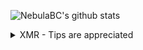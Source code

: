 ![NebulaBC's github stats](https://github-readme-stats.vercel.app/api?username=nebulabc&show_icons=true&theme=radical)

<details>
<summary>XMR - Tips are appreciated</summary>
<br>
8BRQrx7LD4rhWubk89v1nLVX9yMUmffEFFqf4SV8kPdmZCsSSqFjLA5ebDuZ8S8roiNsxpTioQq8V6pjMguE5i6qCHvP1bu
</details>
